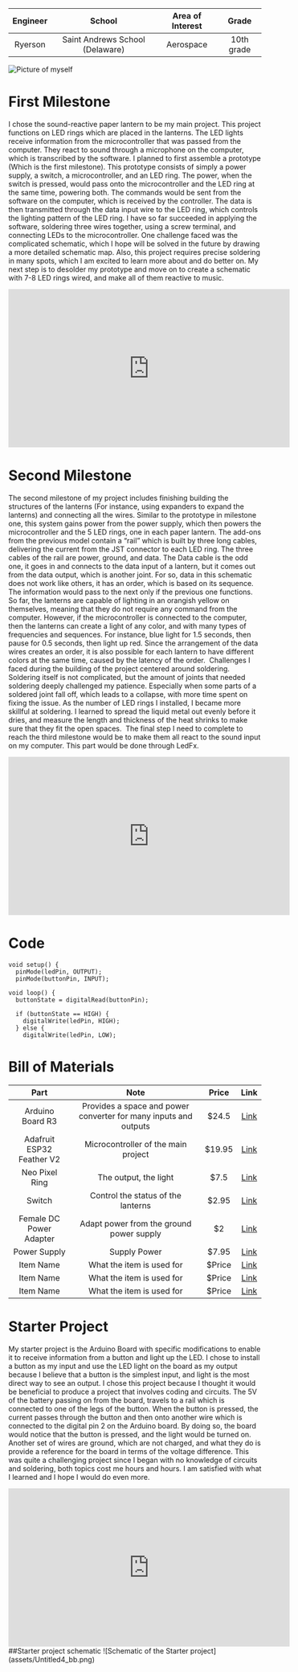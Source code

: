 | **Engineer** | **School** | **Area of Interest** | **Grade** |
|:--:|:--:|:--:|:--:|
| Ryerson | Saint Andrews School (Delaware) | Aerospace | 10th grade



<!--Not completed-->

![Picture of myself](assets/Ryerson.png)

<!--Not completed--
# Final Milestone
**Don't forget to replace the text below with the embedding for your milestone video. Go to Youtube, click Share -> Embed, and copy and paste the code to replace what's below.**

<iframe width="560" height="315" src="https://www.youtube.com/embed/F7M7imOVGug" title="YouTube video player" frameborder="0" allow="accelerometer; autoplay; clipboard-write; encrypted-media; gyroscope; picture-in-picture; web-share" allowfullscreen></iframe>

For your final milestone, explain the outcome of your project. Key details to include are:
- What you've accomplished since your previous milestone
- What your biggest challenges and triumphs were at BSE
- A summary of key topics you learned about
- What you hope to learn in the future after everything you've learned at BSE
-->

# First Milestone

I chose the sound-reactive paper lantern to be my main project. This project functions on LED rings which are placed in the lanterns. The LED lights receive information from the microcontroller that was passed from the computer. They react to sound through a microphone on the computer, which is transcribed by the software. I planned to first assemble a prototype (Which is the first milestone). This prototype consists of simply a power supply, a switch, a microcontroller, and an LED ring. The power, when the switch is pressed, would pass onto the microcontroller and the LED ring at the same time, powering both. The commands would be sent from the software on the computer, which is received by the controller. The data is then transmitted through the data input wire to the LED ring, which controls the lighting pattern of the LED ring.
I have so far succeeded in applying the software, soldering three wires together, using a screw terminal, and connecting LEDs to the microcontroller.
One challenge faced was the complicated schematic, which I hope will be solved in the future by drawing a more detailed schematic map. Also, this project requires precise soldering in many spots, which I am excited to learn more about and do better on. 
My next step is to desolder my prototype and move on to create a schematic with 7-8 LED rings wired, and make all of them reactive to music. 

<iframe width="560" height="315" src="https://www.youtube.com/embed/NpqBCa7kghs?si=nl133czFQXI5RgUp" title="YouTube video player" frameborder="0" allow="accelerometer; autoplay; clipboard-write; encrypted-media; gyroscope; picture-in-picture; web-share" referrerpolicy="strict-origin-when-cross-origin" allowfullscreen></iframe>

# Second Milestone

The second milestone of my project includes finishing building the structures of the lanterns (For instance, using expanders to expand the lanterns) and connecting all the wires.
Similar to the prototype in milestone one, this system gains power from the power supply, which then powers the microcontroller and the 5 LED rings, one in each paper lantern. The add-ons from the previous model contain a “rail” which is built by three long cables, delivering the current from the JST connector to each LED ring. The three cables of the rail are power, ground, and data. The Data cable is the odd one, it goes in and connects to the data input of a lantern, but it comes out from the data output, which is another joint. For so, data in this schematic does not work like others, it has an order, which is based on its sequence. The information would pass to the next only if the previous one functions. 
	So far, the lanterns are capable of lighting in an orangish yellow on themselves, meaning that they do not require any command from the computer. However, if the microcontroller is connected to the computer, then the lanterns can create a light of any color, and with many types of frequencies and sequences. For instance, blue light for 1.5 seconds, then pause for 0.5 seconds, then light up red. Since the arrangement of the data wires creates an order, it is also possible for each lantern to have different colors at the same time, caused by the latency of the order. 
Challenges I faced during the building of the project centered around soldering. Soldering itself is not complicated, but the amount of joints that needed soldering deeply challenged my patience. Especially when some parts of a soldered joint fall off, which leads to a collapse, with more time spent on fixing the issue. As the number of LED rings I installed, I became more skillful at soldering. I learned to spread the liquid metal out evenly before it dries, and measure the length and thickness of the heat shrinks to make sure that they fit the open spaces. 
The final step I need to complete to reach the third milestone would be to make them all react to the sound input on my computer. This part would be done through LedFx. 

<iframe width="560" height="315" src="https://www.youtube.com/embed/nVnFCNjOLyI?si=LCzvtY-z3W5bb2Oh" title="YouTube video player" frameborder="0" allow="accelerometer; autoplay; clipboard-write; encrypted-media; gyroscope; picture-in-picture; web-share" referrerpolicy="strict-origin-when-cross-origin" allowfullscreen></iframe>

# Code
    
    void setup() {
      pinMode(ledPin, OUTPUT);
      pinMode(buttonPin, INPUT);
    
    void loop() {
      buttonState = digitalRead(buttonPin);
    
      if (buttonState == HIGH) {
        digitalWrite(ledPin, HIGH);
      } else {
        digitalWrite(ledPin, LOW);


# Bill of Materials
| **Part** | **Note** | **Price** | **Link** |
|:--:|:--:|:--:|:--:|
| Arduino Board R3 | Provides a space and power converter for many inputs and outputs | $24.5 | [Link](https://www.amazon.com/Arduino-A000066-ARDUINO-UNO-R3/dp/B008GRTSV6/) |
| Adafruit ESP32 Feather V2 | Microcontroller of the main project | $19.95 | [Link](https://www.adafruit.com/product/5400) |
| Neo Pixel Ring | The output, the light | $7.5 | [Link](https://www.adafruit.com/product/1643) |
| Switch | Control the status of the lanterns | $2.95 | [Link](https://www.adafruit.com/product/3064) |
| Female DC Power Adapter | Adapt power from the ground power supply | $2 | [Link](https://www.adafruit.com/product/368) |
| Power Supply | Supply Power | $7.95 | [Link](https://www.adafruit.com/product/276) |
| Item Name | What the item is used for | $Price | [Link](https://www.amazon.com/Arduino-A000066-ARDUINO-UNO-R3/dp/B008GRTSV6/) |
| Item Name | What the item is used for | $Price | [Link](https://www.amazon.com/Arduino-A000066-ARDUINO-UNO-R3/dp/B008GRTSV6/) |
| Item Name | What the item is used for | $Price | [Link](https://www.amazon.com/Arduino-A000066-ARDUINO-UNO-R3/dp/B008GRTSV6/) |


# Starter Project
My starter project is the Arduino Board with specific modifications to enable it to receive information from a button and light up the LED. I chose to install a button as my input and use the LED light on the board as my output because I believe that a button is the simplest input, and light is the most direct way to see an output. I chose this project because I thought it would be beneficial to produce a project that involves coding and circuits.
The 5V of the battery passing on from the board, travels to a rail which is connected to one of the legs of the button. When the button is pressed, the current passes through the button and then onto another wire which is connected to the digital pin 2 on the Arduino board. By doing so, the board would notice that the button is pressed, and the light would be turned on.
Another set of wires are ground, which are not charged, and what they do is provide a reference for the board in terms of the voltage difference.
This was quite a challenging project since I began with no knowledge of circuits and soldering, both topics cost me hours and hours. I am satisfied with what I learned and I hope I would do even more. 
<iframe width="560" height="315" src="https://www.youtube.com/embed/1ndPM6ghYaU?si=MM73s4r1F4oPDMNJ" title="YouTube video player" frameborder="0" allow="accelerometer; autoplay; clipboard-write; encrypted-media; gyroscope; picture-in-picture; web-share" referrerpolicy="strict-origin-when-cross-origin" allowfullscreen></iframe>
##Starter project schematic
![Schematic of the Starter project](assets/Untitled4_bb.png)
